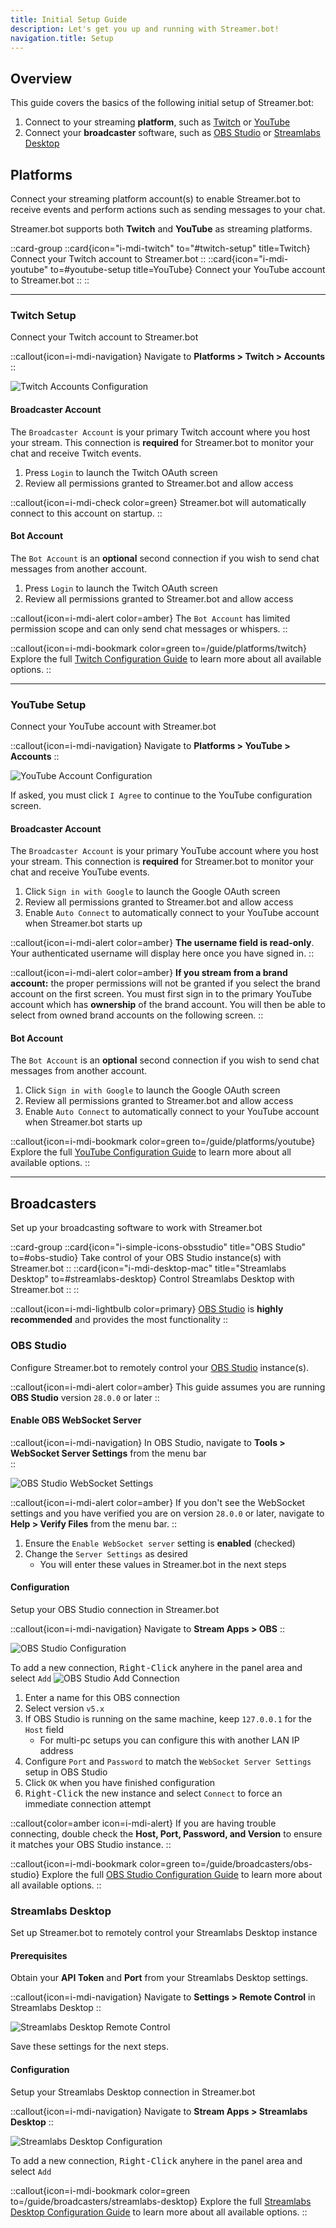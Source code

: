 ```yaml
---
title: Initial Setup Guide
description: Let's get you up and running with Streamer.bot!
navigation.title: Setup
---
```


## Overview

This guide covers the basics of the following initial setup of Streamer.bot:

1. Connect to your streaming **platform**, such as [Twitch](https://twitch.tv) or [YouTube](https://youtube.com)
2. Connect your **broadcaster** software, such as [OBS Studio](https://obsproject.com) or [Streamlabs Desktop](https://streamlabs.com)


## Platforms
Connect your streaming platform account(s) to enable Streamer.bot to receive events and perform actions such as sending messages to your chat.

Streamer.bot supports both **Twitch** and **YouTube** as streaming platforms.

::card-group
  ::card{icon="i-mdi-twitch" to="#twitch-setup" title=Twitch}
  Connect your Twitch account to Streamer.bot
  ::
  ::card{icon="i-mdi-youtube" to=#youtube-setup title=YouTube}
  Connect your YouTube account to Streamer.bot
  ::
::

---

### Twitch Setup
Connect your Twitch account to Streamer.bot

::callout{icon=i-mdi-navigation}
Navigate to **Platforms > Twitch > Accounts**
::

![Twitch Accounts Configuration](assets/twitch-accounts.png)

#### Broadcaster Account
The `Broadcaster Account` is your primary Twitch account where you host your stream. This connection is **required** for Streamer.bot to monitor your chat and receive Twitch events.

1. Press `Login` to launch the Twitch OAuth screen
2. Review all permissions granted to Streamer.bot and allow access

::callout{icon=i-mdi-check color=green}
Streamer.bot will automatically connect to this account on startup.
::

#### Bot Account
The `Bot Account` is an **optional** second connection if you wish to send chat messages from another account.

1. Press `Login` to launch the Twitch OAuth screen
2. Review all permissions granted to Streamer.bot and allow access

::callout{icon=i-mdi-alert color=amber}
The `Bot Account` has limited permission scope and can only send chat messages or whispers.
::

::callout{icon=i-mdi-bookmark color=green to=/guide/platforms/twitch}
Explore the full [Twitch Configuration Guide](/guide/platforms/twitch) to learn more about all available options.
::

---

### YouTube Setup
Connect your YouTube account with Streamer.bot

::callout{icon=i-mdi-navigation}
Navigate to **Platforms > YouTube > Accounts**
::

![YouTube Account Configuration](assets/youtube-accounts.png)


If asked, you must click `I Agree` to continue to the YouTube configuration screen.

#### Broadcaster Account
The `Broadcaster Account` is your primary YouTube account where you host your stream. This connection is **required** for Streamer.bot to monitor your chat and receive YouTube events.

1. Click `Sign in with Google` to launch the Google OAuth screen
2. Review all permissions granted to Streamer.bot and allow access
3. Enable `Auto Connect` to automatically connect to your YouTube account when Streamer.bot starts up

::callout{icon=i-mdi-alert color=amber}
**The username field is read-only**. Your authenticated username will display here once you have signed in.
::

::callout{icon=i-mdi-alert color=amber}
**If you stream from a brand account:** the proper permissions will not be granted if you select the brand account on the first screen.
You must first sign in to the primary YouTube account which has **ownership** of the brand account.
You will then be able to select from owned brand accounts on the following screen.
::

#### Bot Account
The `Bot Account` is an **optional** second connection if you wish to send chat messages from another account.

1. Click `Sign in with Google` to launch the Google OAuth screen
2. Review all permissions granted to Streamer.bot and allow access
3. Enable `Auto Connect` to automatically connect to your YouTube account when Streamer.bot starts up

::callout{icon=i-mdi-bookmark color=green to=/guide/platforms/youtube}
Explore the full [YouTube Configuration Guide](/guide/platforms/youtube) to learn more about all available options.
::

---

## Broadcasters
Set up your broadcasting software to work with Streamer.bot

::card-group
  ::card{icon="i-simple-icons-obsstudio" title="OBS Studio" to=#obs-studio}
  Take control of your OBS Studio instance(s) with Streamer.bot
  ::
  ::card{icon="i-mdi-desktop-mac" title="Streamlabs Desktop" to=#streamlabs-desktop}
  Control Streamlabs Desktop with Streamer.bot
  ::
::

::callout{icon=i-mdi-lightbulb color=primary}
[OBS Studio](#obs-studio) is **highly recommended** and provides the most functionality
::

### OBS Studio
Configure Streamer.bot to remotely control your [OBS Studio](https://obsproject.com) instance(s).

::callout{icon=i-mdi-alert color=amber}
This guide assumes you are running **OBS Studio** version `28.0.0` or later
::

#### Enable OBS WebSocket Server

::callout{icon=i-mdi-navigation}
In OBS Studio, navigate to **Tools > WebSocket Server Settings** from the menu bar<br/>
::

![OBS Studio WebSocket Settings](assets/obs-studio-websocket-settings.png)

::callout{icon=i-mdi-alert color=amber}
If you don't see the WebSocket settings and you have verified you are on version `28.0.0` or later, navigate to **Help > Verify Files** from the menu bar.
::

1. Ensure the `Enable WebSocket server` setting is **enabled** (checked)
2. Change the `Server Settings` as desired
    - You will enter these values in Streamer.bot in the next steps


#### Configuration
Setup your OBS Studio connection in Streamer.bot

::callout{icon=i-mdi-navigation}
Navigate to **Stream Apps > OBS**
::

![OBS Studio Configuration](assets/obs-studio.png)

To add a new connection, <kbd>Right-Click</kbd> anyhere in the panel area and select `Add`
![OBS Studio Add Connection](assets/obs-studio-add-connection.png)

1. Enter a name for this OBS connection
2. Select version `v5.x`
3. If OBS Studio is running on the same machine, keep `127.0.0.1` for the `Host` field
    - For multi-pc setups you can configure this with another LAN IP address
4. Configure `Port` and `Password` to match the `WebSocket Server Settings` setup in OBS Studio
5. Click `OK` when you have finished configuration
5. <kbd>Right-Click</kbd> the new instance and select `Connect` to force an immediate connection attempt

::callout{color=amber icon=i-mdi-alert}
If you are having trouble connecting, double check the **Host, Port, Password, and Version** to ensure it matches your OBS Studio instance.
::

::callout{icon=i-mdi-bookmark color=green to=/guide/broadcasters/obs-studio}
Explore the full [OBS Studio Configuration Guide](/guide/broadcasters/obs-studio) to learn more about all available options.
::

### Streamlabs Desktop
Set up Streamer.bot to remotely control your Streamlabs Desktop instance

#### Prerequisites
Obtain your **API Token** and **Port** from your Streamlabs Desktop settings.

::callout{icon=i-mdi-navigation}
Navigate to **Settings > Remote Control** in Streamlabs Desktop
::

![Streamlabs Desktop Remote Control](https://contenthub-cdn.streamlabs.com/static/imgs/mceclip2-360005539093.png)

Save these settings for the next steps.

#### Configuration
Setup your Streamlabs Desktop connection in Streamer.bot

::callout{icon=i-mdi-navigation}
Navigate to **Stream Apps > Streamlabs Desktop**
::

![Streamlabs Desktop Configuration](assets/streamlabs-desktop.png)

To add a new connection, <kbd>Right-Click</kbd> anyhere in the panel area and select `Add`

::callout{icon=i-mdi-bookmark color=green to=/guide/broadcasters/streamlabs-desktop}
Explore the full [Streamlabs Desktop Configuration Guide](/guide/broadcasters/streamlabs-desktop) to learn more about all available options.
::